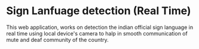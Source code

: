 # Sign Lanfuage detection (Real Time)

This web application, works on detection the indian official sign language in real time using local device's camera to halp in smooth communication of mute and deaf community of the country.
